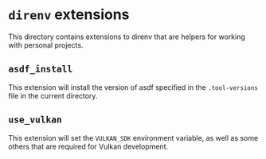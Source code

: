 # `direnv` extensions

This directory contains extensions to direnv that are helpers for working with
personal projects.

## `asdf_install`

This extension will install the version of asdf specified in the `.tool-versions`
file in the current directory.

## `use_vulkan`

This extension will set the `VULKAN_SDK` environment variable, as well as some
others that are required for Vulkan development.
